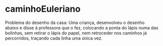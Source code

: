 caminhoEuleriano
================

Problema do desenho da casa: Uma criança, desenvolveu o desenho abaixo e disse à professora que o fez, colocando a ponta do lápis numa das bolinhas, sem retirar o lápis do papel, nem retroceder nos caminhos já percorridos, traçando cada linha uma única vez.
